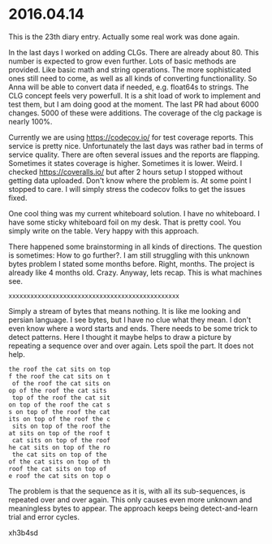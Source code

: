 # 2016.04.14
This is the 23th diary entry. Actually some real work was done again.

In the last days I worked on adding CLGs. There are already about 80. This
number is expected to grow even further. Lots of basic methods are provided.
Like basic math and string operations. The more sophisticated ones still need
to come, as well as all kinds of converting functionallity. So Anna will be
able to convert data if needed, e.g. float64s to strings. The CLG concept feels
very powerfull. It is a shit load of work to implement and test them, but I am
doing good at the moment. The last PR had about 6000 changes. 5000 of these
were additions. The coverage of the clg package is nearly 100%.

Currently we are using https://codecov.io/ for test coverage reports. This
service is pretty nice. Unfortunately the last days was rather bad in terms of
service quality. There are often several issues and the reports are flapping.
Sometimes it states coverage is higher. Sometimes it is lower. Weird. I checked
https://coveralls.io/ but after 2 hours setup I stopped without getting data
uploaded. Don't know where the problem is. At some point I stopped to care. I
will simply stress the codecov folks to get the issues fixed.

One cool thing was my current whiteboard solution. I have no whiteboard. I have
some sticky whiteboard foil on my desk. That is pretty cool. You simply write
on the table. Very happy with this approach.

There happened some brainstorming in all kinds of directions. The question is
sometimes: How to go further?. I am still struggling with this unknown bytes
problem I stated some months before. Right, months. The project is already like
4 months old. Crazy. Anyway, lets recap. This is what machines see.

```
xxxxxxxxxxxxxxxxxxxxxxxxxxxxxxxxxxxxxxxxxxxxxxx
```

Simply a stream of bytes that means nothing. It is like me looking and persian
language. I see bytes, but I have no clue what they mean. I don't even know
where a word starts and ends. There needs to be some trick to detect patterns.
Here I thought it maybe helps to draw a picture by repeating a sequence over
and over again. Lets spoil the part. It does not help.

```
the roof the cat sits on top
f the roof the cat sits on t
 of the roof the cat sits on
op of the roof the cat sits
 top of the roof the cat sit
on top of the roof the cat s
s on top of the roof the cat
its on top of the roof the c
 sits on top of the roof the
at sits on top of the roof t
 cat sits on top of the roof
he cat sits on top of the ro
 the cat sits on top of the
of the cat sits on top of th
roof the cat sits on top of
e roof the cat sits on top o
```

The problem is that the sequence as it is, with all its sub-sequences, is
repeated over and over again. This only causes even more unknown and
meaningless bytes to appear. The approach keeps being detect-and-learn trial
and error cycles.

xh3b4sd
